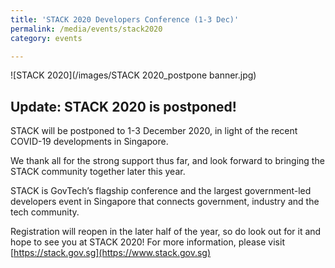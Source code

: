 ```yaml
---
title: 'STACK 2020 Developers Conference (1-3 Dec)'
permalink: /media/events/stack2020
category: events

---
```



![STACK 2020](/images/STACK 2020_postpone banner.jpg)
 
## Update: STACK 2020 is postponed! ##

STACK will be postponed to 1-3 December 2020, in light of the recent COVID-19 developments in Singapore.

We thank all for the strong support thus far, and look forward to bringing the STACK community together later this year.

STACK is GovTech’s flagship conference and the largest government-led developers event in Singapore that connects government, industry and the tech community.

Registration will reopen in the later half of the year, so do look out for it and hope to see you at STACK 2020! For more information, please visit [https://stack.gov.sg](https://www.stack.gov.sg)
